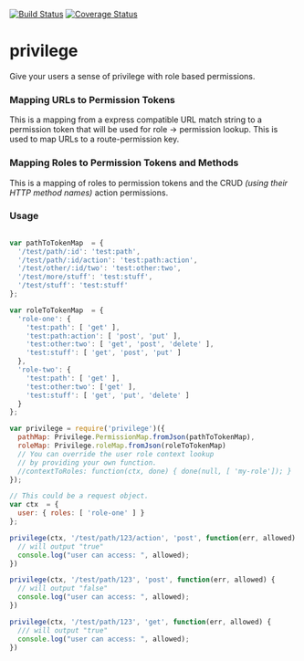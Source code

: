 [![Build Status](https://travis-ci.org/scull7/privilege.svg?branch=master)](https://travis-ci.org/scull7/privilege)
[![Coverage Status](https://coveralls.io/repos/scull7/privilege/badge.svg?branch=master&service=github)](https://coveralls.io/github/scull7/privilege?branch=master)

# privilege
Give your users a sense of privilege with role based permissions.

### Mapping URLs to Permission Tokens

This is a mapping from a express compatible URL match string to a permission
token that will be used for role -> permission lookup. This is used to map
URLs to a route-permission key.

### Mapping Roles to Permission Tokens and Methods

This is a mapping of roles to permission tokens and the CRUD _(using their
HTTP method names)_ action permissions.

### Usage

```javascript

var pathToTokenMap  = {
  '/test/path/:id': 'test:path',
  '/test/path/:id/action': 'test:path:action',
  '/test/other/:id/two': 'test:other:two',
  '/test/more/stuff': 'test:stuff',
  '/test/stuff': 'test:stuff'
};

var roleToTokenMap  = {
  'role-one': {
    'test:path': [ 'get' ],
    'test:path:action': [ 'post', 'put' ],
    'test:other:two': [ 'get', 'post', 'delete' ],
    'test:stuff': [ 'get', 'post', 'put' ]
  },
  'role-two': {
    'test:path': [ 'get' ],
    'test:other:two': ['get' ],
    'test:stuff': [ 'get', 'put', 'delete' ]
  }
};

var privilege = require('privilege')({
  pathMap: Privilege.PermissionMap.fromJson(pathToTokenMap),
  roleMap: Privilege.roleMap.fromJson(roleToTokenMap)
  // You can override the user role context lookup
  // by providing your own function.
  //contextToRoles: function(ctx, done) { done(null, [ 'my-role']); }
});

// This could be a request object.
var ctx  = {
  user: { roles: [ 'role-one' ] }
};

privilege(ctx, '/test/path/123/action', 'post', function(err, allowed) {
  // will output "true"
  console.log("user can access: ", allowed);
})

privilege(ctx, '/test/path/123', 'post', function(err, allowed) {
  // will output "false"
  console.log("user can access: ", allowed);
})

privilege(ctx, '/test/path/123', 'get', function(err, allowed) {
  /// will output "true"
  console.log("user can access: ", allowed);
})

```
